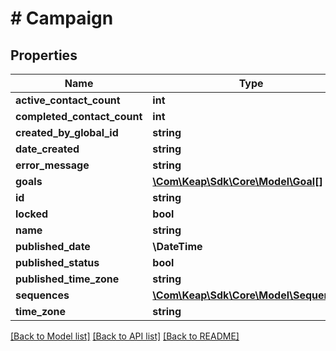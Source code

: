 # # Campaign

## Properties

Name | Type | Description | Notes
------------ | ------------- | ------------- | -------------
**active_contact_count** | **int** |  | [optional]
**completed_contact_count** | **int** |  | [optional]
**created_by_global_id** | **string** |  | [optional]
**date_created** | **string** |  | [optional]
**error_message** | **string** |  | [optional]
**goals** | [**\Com\Keap\Sdk\Core\Model\Goal[]**](Goal.md) |  | [optional]
**id** | **string** |  | [optional]
**locked** | **bool** |  | [optional]
**name** | **string** |  | [optional]
**published_date** | **\DateTime** |  | [optional]
**published_status** | **bool** |  | [optional]
**published_time_zone** | **string** |  | [optional]
**sequences** | [**\Com\Keap\Sdk\Core\Model\Sequence[]**](Sequence.md) |  | [optional]
**time_zone** | **string** |  | [optional]

[[Back to Model list]](../../README.md#models) [[Back to API list]](../../README.md#endpoints) [[Back to README]](../../README.md)
